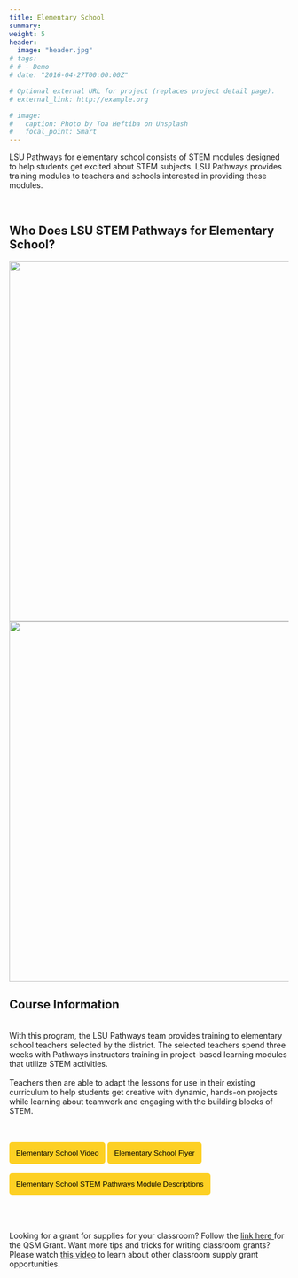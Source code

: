 ```yaml
---
title: Elementary School
summary: 
weight: 5
header: 
  image: "header.jpg"
# tags:
# # - Demo
# date: "2016-04-27T00:00:00Z"

# Optional external URL for project (replaces project detail page).
# external_link: http://example.org

# image:
#   caption: Photo by Toa Heftiba on Unsplash
#   focal_point: Smart
---
```


LSU Pathways for elementary school consists of STEM modules designed to help students get excited about STEM subjects. LSU Pathways provides training modules to teachers and schools interested in providing these modules.

<br>

## <b> Who Does LSU STEM Pathways for Elementary School? </b>
<img src = "../../../graphics/esgraphic.png" width="550" height="650">
<img src = "../../../graphics/esmap.png" width="550" height="650">

## Course Information
<br>
With this program, the LSU Pathways team provides training to elementary school teachers selected by the district. The selected teachers spend three weeks with Pathways instructors training in project-based learning modules that utilize STEM activities. 
<br>
<br> 
Teachers then are able to adapt the lessons for use in their existing curriculum to help students get creative with dynamic, hands-on projects while learning about teamwork and engaging with the building blocks of STEM.
 
<br>
<br>
<br>

<a href="../..//news/#elementaryschool" target="_blank"> <button style= "background-color:#fdd023; border: none ; border-radius: 5px; padding: 12px"> Elementary School Video </button></a> <a href="../../brochures/ElementaryBrochure.pdf" target="_blank"> <button style= "background-color:#fdd023; border: none ; border-radius: 5px; padding: 12px"> Elementary School Flyer </button></a>
<br>
<br>
<a href="../../brochures/ElementaryModules.pdf" target ="_blank"><button style= "background-color:#fdd023; border: none ; border-radius: 5px; padding: 12px"> Elementary School STEM Pathways Module Descriptions </button></a>

<br>



<br>
<br>
Looking for a grant for supplies for your classroom? Follow the <a href ="https://www.lsu.edu/caincenter/programs/qsm.php" target ="_blank"> link here </a> for the QSM Grant. Want more tips and tricks for writing classroom grants?  Please watch <a href="https://youtu.be/1CnIutnGtTE" target="_blank">this video</a> to learn about other classroom supply grant opportunities.  

<br>